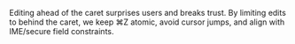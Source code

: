 <!--══════════════════════════════════════════════════
  ╔══════════════════════════════════════════════════════╗
  ║  ░  E X P L A I N E R  —  C A R E T - S A F E  ░░░░  ║
  ║                                                      ║
  ║                                                      ║
  ║                                                      ║
  ║                                                      ║
  ║           ╌╌  P L A C E H O L D E R  ╌╌              ║
  ║                                                      ║
  ║                                                      ║
  ║                                                      ║
  ║                                                      ║
  ╚══════════════════════════════════════════════════════╝
    • WHAT ▸ Rationale for never editing ahead of caret
    • WHY  ▸ Trust, predictability, and undo integration
    • HOW  ▸ Engine + utils enforce guardrails
-->

Editing ahead of the caret surprises users and breaks trust. By limiting
edits to behind the caret, we keep ⌘Z atomic, avoid cursor jumps, and
align with IME/secure field constraints.


